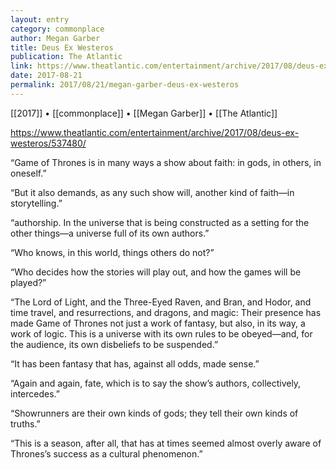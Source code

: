 ```yaml
---
layout: entry
category: commonplace
author: Megan Garber
title: Deus Ex Westeros
publication: The Atlantic
link: https://www.theatlantic.com/entertainment/archive/2017/08/deus-ex-westeros/537480/
date: 2017-08-21
permalink: 2017/08/21/megan-garber-deus-ex-westeros
---
```


[[2017]] • [[commonplace]] • [[Megan Garber]] • [[The Atlantic]] 

https://www.theatlantic.com/entertainment/archive/2017/08/deus-ex-westeros/537480/

“Game of Thrones is in many ways a show about faith: in gods, in others, in oneself.”

“But it also demands, as any such show will, another kind of faith—in storytelling.”

“authorship. In the universe that is being constructed as a setting for the other things—a universe full of its own authors.”

“Who knows, in this world, things others do not?”

“Who decides how the stories will play out, and how the games will be played?”

“The Lord of Light, and the Three-Eyed Raven, and Bran, and Hodor, and time travel, and resurrections, and dragons, and magic: Their presence has made Game of Thrones not just a work of fantasy, but also, in its way, a work of logic. This is a universe with its own rules to be obeyed—and, for the audience, its own disbeliefs to be suspended.”

“It has been fantasy that has, against all odds, made sense.”

“Again and again, fate, which is to say the show’s authors, collectively, intercedes.”

“Showrunners are their own kinds of gods; they tell their own kinds of truths.”

“This is a season, after all, that has at times seemed almost overly aware of Thrones’s success as a cultural phenomenon.”

